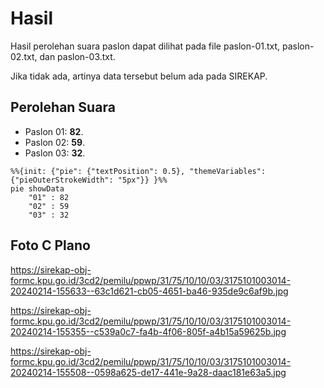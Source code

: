 # Hasil

Hasil perolehan suara paslon dapat dilihat pada file paslon-01.txt, paslon-02.txt, dan paslon-03.txt.

Jika tidak ada, artinya data tersebut belum ada pada SIREKAP.

## Perolehan Suara

 * Paslon 01: **82**.
 * Paslon 02: **59**.
 * Paslon 03: **32**.

```mermaid
%%{init: {"pie": {"textPosition": 0.5}, "themeVariables": {"pieOuterStrokeWidth": "5px"}} }%%
pie showData
    "01" : 82
    "02" : 59
    "03" : 32
```
## Foto C Plano

https://sirekap-obj-formc.kpu.go.id/3cd2/pemilu/ppwp/31/75/10/10/03/3175101003014-20240214-155633--63c1d621-cb05-4651-ba46-935de9c6af9b.jpg

https://sirekap-obj-formc.kpu.go.id/3cd2/pemilu/ppwp/31/75/10/10/03/3175101003014-20240214-155355--c539a0c7-fa4b-4f06-805f-a4b15a59625b.jpg

https://sirekap-obj-formc.kpu.go.id/3cd2/pemilu/ppwp/31/75/10/10/03/3175101003014-20240214-155508--0598a625-de17-441e-9a28-daac181e63a5.jpg
